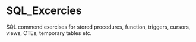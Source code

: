 # SQL_Excercies
SQL commend exercises for stored procedures, function, triggers, cursors, views, CTEs, temporary tables etc.
